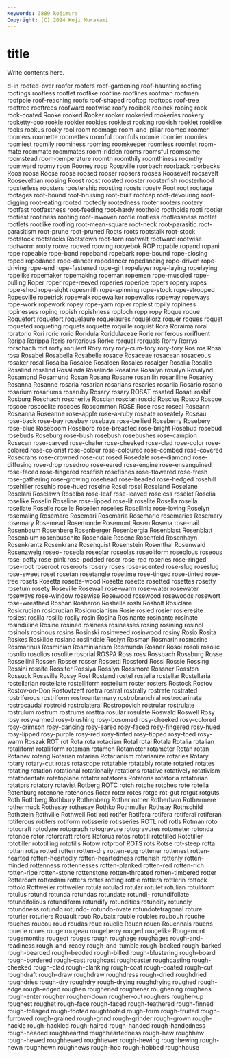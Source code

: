 ```yaml
---
Keywords: 3889 kojimura
Copyright: (C) 2024 Koji Murakami
---
```


# title

Write contents here.



d-in roofed-over roofer roofers roof-gardening roof-haunting roofing
roofings roofless rooflet rooflike roofline rooflines roofman roofmen roofpole roof-reaching
roofs roof-shaped rooftop rooftops roof-tree rooftree rooftrees roofward roofwise roofy
rooibok rooinek rooing rook rook-coated Rooke rooked Rooker rooker rookeried
rookeries rookery rooketty-coo rookie rookier rookies rookiest rooking rookish rooklet
rooklike rooks rookus rooky rool room roomage room-and-pillar roomed roomer
roomers roomette roomettes roomful roomfuls roomie roomier roomies roomiest roomily
roominess rooming roomkeeper roomless roomlet room-mate roommate roommates room-ridden rooms
roomsful roomsome roomstead room-temperature roomth roomthily roomthiness roomthy roomward roomy
roon Rooney roop Roopville roorbach roorback roorbacks Roos roosa Roose
roose roosed rooser roosers rooses Roosevelt roosevelt Rooseveltian roosing Roost
roost roosted rooster roosterfish roosterhood roosterless roosters roostership roosting roosts
roosty Root root rootage rootages root-bound root-bruising root-built rootcap root-devouring
root-digging root-eating rooted rootedly rootedness rooter rooters rootery rootfast rootfastness
root-feeding root-hardy roothold rootholds rooti rootier rootiest rootiness rooting root-inwoven
rootle rootless rootlessness rootlet rootlets rootlike rootling root-mean-square root-neck root-parasitic
root-parasitism root-prune root-pruned Roots roots rootstalk root-stock rootstock rootstocks Rootstown
root-torn rootwalt rootward rootwise rootworm rooty roove rooved rooving rooyebok
ROP ropable ropand ropani rope ropeable rope-band ropeband ropebark rope-bound
rope-closing roped ropedance rope-dancer ropedancer ropedancing rope-driven rope-driving rope-end rope-fastened
rope-girt ropelayer rope-laying ropelaying ropelike ropemaker ropemaking ropeman ropemen rope-muscled
rope-pulling Roper roper rope-reeved roperies roperipe ropers ropery ropes rope-shod
rope-sight ropesmith rope-spinning rope-stock rope-stropped Ropesville ropetrick ropewalk ropewalker ropewalks
ropeway ropeways rope-work ropework ropey rope-yarn ropier ropiest ropily ropiness
ropinesses roping ropish ropishness roploch ropp ropy Roque roque Roquefort
roquefort roquelaure roquelaures roquellorz roquer roques roquet roqueted roqueting roquets
roquette roquille roquist Rora Roraima roral roratorio Rori roric rorid
Roridula Roridulaceae Rorie roriferous rorifluent Roripa Rorippa Roris roritorious Rorke
rorqual rorquals Rorry Rorrys rorschach rort rorty rorulent Rory rory
rory-cum-tory rory-tory Ros ros Rosa rosa Rosabel Rosabella Rosabelle rosace
Rosaceae rosacean rosaceous rosaker rosal Rosalba Rosalee Rosaleen Rosales rosalger
Rosalia Rosalie Rosalind rosalind Rosalinda Rosalinde Rosaline Rosalyn rosalyn Rosalynd
Rosamond Rosamund Rosan Rosana Rosane rosanilin rosaniline Rosanky Rosanna Rosanne
rosaria rosarian rosarians rosaries rosariia Rosario rosario rosarium rosariums rosaruby
Rosary rosary ROSAT rosated Rosati rosbif Rosburg Roschach roscherite Roscian
roscian roscid Roscius Rosco Roscoe roscoe roscoelite roscoes Roscommon ROSE
Rose rose roseal Roseann Roseanna Roseanne rose-apple rose-a-ruby roseate roseately
Roseau rose-back rose-bay rosebay rosebays rose-bellied Roseberry Rosebery rose-blue Roseboom
Roseboro rose-breasted rose-bright Rosebud rosebud rosebuds Roseburg rose-bush rosebush rosebushes
rose-campion Rosecan rose-carved rose-chafer rose-cheeked rose-clad rose-color rose-colored rose-colorist rose-colour
rose-coloured rose-combed rose-covered Rosecrans rose-crowned rose-cut rosed Rosedale rose-diamond rose-diffusing
rose-drop rosedrop rose-eared rose-engine rose-ensanguined rose-faced rose-fingered rosefish rosefishes rose-flowered
rose-fresh rose-gathering rose-growing rosehead rose-headed rose-hedged rosehill rosehiller rosehip rose-hued
roseine Rosel rosel Roseland Roselane Roselani Roselawn Roselba rose-leaf rose-leaved
roseless roselet Roselia roselike Roselin Roseline rose-lipped rose-lit roselite Rosella
rosella rosellate Roselle roselle Rosellen roselles Rosellinia rose-loving Roselyn rosemaling
Rosemare Rosemari Rosemaria Rosemarie rosemaries Rosemary rosemary Rosemead Rosemonde Rosemont
Rosen Rosena rose-nail Rosenbaum Rosenberg Rosenberger Rosenbergia Rosenblast Rosenblatt Rosenblum
rosenbuschite Rosendale Rosene Rosenfeld Rosenhayn Rosenkrantz Rosenkranz Rosenquist Rosenstein Rosenthal
Rosenwald Rosenzweig roseo- roseola roseolar roseolas roseoliform roseolous roseous rose-petty
rose-pink rose-podded roser rose-red roseries rose-ringed rose-root roseroot roseroots rosery
roses rose-scented rose-slug roseslug rose-sweet roset rosetan rosetangle rosetime rose-tinged
rose-tinted rose-tree rosets Rosetta rosetta-wood Rosette rosette rosetted rosettes rosetty
rosetum rosety Roseville Rosewall rose-warm rose-water rosewater roseways rose-window rosewise
Rosewood rosewood rosewoods rosewort rose-wreathed Roshan Rosharon Roshelle roshi Rosholt
Rosiclare Rosicrucian rosicrucian Rosicrucianism Rosie rosied rosier rosieresite rosiest rosilla
rosillo rosily rosin Rosina Rosinante rosinante rosinate rosinduline Rosine rosined
rosiness rosinesses rosing rosining rosinol rosinols rosinous rosins Rosinski rosinweed
rosinwood rosiny Rosio Rosita Roskes Roskilde rosland roslindale Roslyn Rosman
Rosmarin rosmarine Rosmarinus Rosminian Rosminianism Rosmunda Rosner Rosol rosoli rosolic
rosolio rosolios rosolite rosorial ROSPA Ross ross Rossbach Rossburg Rosse
Rossellini Rossen Rosser rosser Rossetti Rossford Rossi Rossie Rossing Rossini
rossite Rossiter Rossiya Rosslyn Rossmore Rossner Rosston Rossuck Rossville Rossy
Rost Rostand rostel rostella rostellar Rostellaria rostellarian rostellate rostelliform rostellum
roster rosters Rostock Rostov Rostov-on-Don Rostovtzeff rostra rostral rostrally rostrate
rostrated rostriferous rostriform rostroantennary rostrobranchial rostrocarinate rostrocaudal rostroid rostrolateral Rostropovich
rostrular rostrulate rostrulum rostrum rostrums rosttra rosular rosulate Roswald Roswell
Rosy rosy rosy-armed rosy-blushing rosy-bosomed rosy-cheeked rosy-colored rosy-crimson rosy-dancing rosy-eared
rosy-faced rosy-fingered rosy-hued rosy-lipped rosy-purple rosy-red rosy-tinted rosy-tipped rosy-toed rosy-warm
Roszak ROT rot Rota rota rotacism Rotal rotal Rotala Rotalia
rotalian rotaliform rotaliiform rotaman rotamen Rotameter rotameter Rotan rotan Rotanev
rotang Rotarian rotarian Rotarianism rotarianize rotaries Rotary rotary rotary-cut rotas
rotascope rotatable rotatably rotate rotated rotates rotating rotation rotational rotationally
rotations rotative rotatively rotativism rotatodentate rotatoplane rotator rotatores Rotatoria rotatoria
rotatorian rotators rotatory rotavist Rotberg ROTC rotch rotche rotches rote
rotella Rotenburg rotenone rotenones Roter roter rotes rotge rot-gut rotgut
rotguts Roth Rothberg Rothbury Rothenberg Rother rother Rotherham Rothermere rothermuck
Rothesay rothesay Rothko Rothmuller Rothsay Rothschild Rothstein Rothville Rothwell Roti
roti rotifer Rotifera rotifera rotiferal rotiferan rotiferous rotifers rotiform rotisserie
rotisseries ROTL rotl rotls Rotman roto rotocraft rotodyne rotograph rotogravure
rotogravures rotometer rotonda rotonde rotor rotorcraft rotors Rotorua rotos rototill
rototilled Rototiller rototiller rototilling rototills Rotow rotproof ROTS rots Rotse
rot-steep rotta rottan rotte rotted rotten rotten-dry rotten-egg rottener rottenest
rotten-hearted rotten-heartedly rotten-heartedness rottenish rottenly rotten-minded rottenness rottennesses rotten-planked rotten-red
rotten-rich rotten-ripe rotten-stone rottenstone rotten-throated rotten-timbered rotter Rotterdam rotterdam rotters
rottes rotting rottle rottlera rottlerin rottock rottolo Rottweiler rottweiler rotula
rotulad rotular rotulet rotulian rotuliform rotulus rotund rotunda rotundas rotundate
rotundi- rotundifoliate rotundifolious rotundiform rotundify rotundities rotundity rotundly rotundness rotundo
rotundo- rotundo-ovate rotundotetragonal roture roturier roturiers Rouault roub Roubaix rouble
roubles roubouh rouche rouches roucou roud roudas roue rouelle Rouen
rouen Rouennais rouens rouerie roues rouge rougeau rougeberry rouged rougelike
Rougemont rougemontite rougeot rouges rough roughage roughages rough-and-readiness rough-and-ready rough-and-tumble
rough-backed rough-barked rough-bearded rough-bedded rough-billed rough-blustering rough-board rough-bordered rough-cast roughcast
roughcaster roughcasting rough-cheeked rough-clad rough-clanking rough-coat rough-coated rough-cut roughdraft rough-draw
roughdraw roughdress rough-dried roughdried roughdries rough-dry roughdry rough-drying roughdrying roughed
rough-edge rough-edged roughen roughened roughener roughening roughens rough-enter rougher rougher-down
rougher-out roughers rougher-up roughest roughet rough-face rough-faced rough-feathered rough-finned rough-foliaged
rough-footed roughfooted rough-form rough-fruited rough-furrowed rough-grained rough-grind rough-grinder rough-grown rough-hackle
rough-hackled rough-haired rough-handed rough-handedness rough-headed roughhearted roughheartedness rough-hew roughhew rough-hewed
roughhewed roughhewer rough-hewing roughhewing rough-hewn roughhewn roughhews rough-hob rough-hobbed roughhouse
